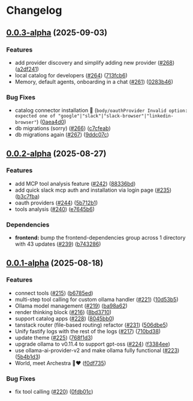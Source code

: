 # Changelog

## [0.0.3-alpha](https://github.com/archestra-ai/archestra/compare/v0.0.2-alpha...v0.0.3-alpha) (2025-09-03)


### Features

* add provider discovery and simplify adding new provider ([#268](https://github.com/archestra-ai/archestra/issues/268)) ([a2df241](https://github.com/archestra-ai/archestra/commit/a2df241d8b805dfc355ed2a6006d0af130ca6725))
* local catalog for developers ([#264](https://github.com/archestra-ai/archestra/issues/264)) ([713fcb6](https://github.com/archestra-ai/archestra/commit/713fcb68373a1c23893873e7407d84e7dc95abc4))
* Memory, default agents, onboarding in a chat ([#261](https://github.com/archestra-ai/archestra/issues/261)) ([0283b46](https://github.com/archestra-ai/archestra/commit/0283b46696da7731755235423b126a250145f958))


### Bug Fixes

* catalog connector installation 🐛 (`body/oauthProvider Invalid option: expected one of "google"|"slack"|"slack-browser"|"linkedin-browser"`) ([0aea4d0](https://github.com/archestra-ai/archestra/commit/0aea4d0e08d111858059117c8a93ee36af3474af))
* db migrations (sorry) ([#266](https://github.com/archestra-ai/archestra/issues/266)) ([c7cfeab](https://github.com/archestra-ai/archestra/commit/c7cfeabbc3a7113165d0c35fc7b43234f6cb2a8d))
* db migrations again ([#267](https://github.com/archestra-ai/archestra/issues/267)) ([9ddc07c](https://github.com/archestra-ai/archestra/commit/9ddc07c3e70aa14ec58fa1ad59ffa68eb72e36ba))

## [0.0.2-alpha](https://github.com/archestra-ai/archestra/compare/v0.0.1-alpha...v0.0.2-alpha) (2025-08-27)


### Features

* add MCP tool analysis feature ([#242](https://github.com/archestra-ai/archestra/issues/242)) ([88336bd](https://github.com/archestra-ai/archestra/commit/88336bdddc0fbff05294c2546307913d44471321))
* add quick slack mcp auth and installation via login page ([#235](https://github.com/archestra-ai/archestra/issues/235)) ([b3c7fba](https://github.com/archestra-ai/archestra/commit/b3c7fbae8f9b7bd815bdecaf4955da6b8b1da29c))
* oauth providers ([#244](https://github.com/archestra-ai/archestra/issues/244)) ([5b712b1](https://github.com/archestra-ai/archestra/commit/5b712b14ff49e73c8179475af92e5a8ec73b2da4))
* tools analysis ([#240](https://github.com/archestra-ai/archestra/issues/240)) ([e7645b6](https://github.com/archestra-ai/archestra/commit/e7645b6824d772243dba70247696da916111444e))


### Dependencies

* **frontend:** bump the frontend-dependencies group across 1 directory with 43 updates ([#239](https://github.com/archestra-ai/archestra/issues/239)) ([b743286](https://github.com/archestra-ai/archestra/commit/b7432860cb29a2c24564c433095cc092d3d8ed31))

## [0.0.1-alpha](https://github.com/archestra-ai/archestra/compare/v0.0.0-alpha...v0.0.1-alpha) (2025-08-18)


### Features

* connect tools ([#215](https://github.com/archestra-ai/archestra/issues/215)) ([b6785ed](https://github.com/archestra-ai/archestra/commit/b6785eddedfefb6c06a079c5213ef73d3ec7cff2))
* multi-step tool calling for custom ollama handler ([#221](https://github.com/archestra-ai/archestra/issues/221)) ([10d53b5](https://github.com/archestra-ai/archestra/commit/10d53b52cfd7fe754297eb14bc182d463d9d30be))
* Ollama model management ([#219](https://github.com/archestra-ai/archestra/issues/219)) ([ba98a62](https://github.com/archestra-ai/archestra/commit/ba98a62945ff23a0d2075dfd415cdd358bd61991))
* render thinking block ([#216](https://github.com/archestra-ai/archestra/issues/216)) ([8bd3710](https://github.com/archestra-ai/archestra/commit/8bd3710b55b77df55dd93e5cb5d86e5af574b45c))
* support catalog apps ([#228](https://github.com/archestra-ai/archestra/issues/228)) ([8045bb0](https://github.com/archestra-ai/archestra/commit/8045bb09d9bdcedcf40ebefb39519297edd94c59))
* tanstack router (file-based routing) refactor ([#231](https://github.com/archestra-ai/archestra/issues/231)) ([506dbe5](https://github.com/archestra-ai/archestra/commit/506dbe5d9019a82162471cb4fc241bad18e095be))
* Unify fastify logs with the rest of the logs ([#217](https://github.com/archestra-ai/archestra/issues/217)) ([710bd38](https://github.com/archestra-ai/archestra/commit/710bd38bd37672a2b71bee1dbeb0e4b12f59109c))
* update theme ([#225](https://github.com/archestra-ai/archestra/issues/225)) ([768f1d3](https://github.com/archestra-ai/archestra/commit/768f1d3bf8e87986fb6fa522ecf31a3a1c1119c4))
* upgrade ollama to v0.11.4 to support gpt-oss ([#224](https://github.com/archestra-ai/archestra/issues/224)) ([f3384ee](https://github.com/archestra-ai/archestra/commit/f3384eebb14fedd300ac7671eb3097eda212454b))
* use ollama-ai-provider-v2 and make ollama fully functional ([#223](https://github.com/archestra-ai/archestra/issues/223)) ([5b4b1d3](https://github.com/archestra-ai/archestra/commit/5b4b1d360dd8fd1b5e7a1b065ffcf430ae9516b4))
* World, meet Archestra 🤖❤️ ([f0df735](https://github.com/archestra-ai/archestra/commit/f0df735202d076601232dd1fa6e0e874e1080d3c))


### Bug Fixes

* fix tool calling ([#220](https://github.com/archestra-ai/archestra/issues/220)) ([0fdb01c](https://github.com/archestra-ai/archestra/commit/0fdb01c6a321f3cf2d4d136bcefd31ec2093390e))

